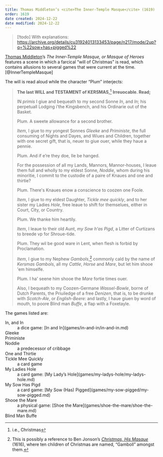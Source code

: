 ```yaml
---
title: Thomas Middleton’s <cite>The Inner-Temple Masque</cite> (1619)
order: 1619
date created: 2024-12-22
date modified: 2024-12-22
---
```


> [!todo]
>  With explanations: https://archive.org/details/cu31924013133453/page/n217/mode/2up?q=%22sow+has+pigged%22

<p class="lead"><a href="https://en.wikipedia.org/wiki/Thomas_Middleton">Thomas Middleton</a>’s <cite>The
Inner-Temple Masque, or Masque of Heroes</cite> features a scene in which a
farcical “will of Christmas” is read, which contains allusions to several games
that were current at the time.[@InnerTempleMasque]</p>

The will is read aloud while the character “Plum” interjects:

> **The last WILL and TESTAMENT of KERSMAS,**[^fn0] **Irreuocable. Read;**
>
> IN *primis* I giue and bequeath to my second Sonne
> *In*, and *In*; his perpetuall Lodging i’the Kingsbench,
> and his Ordinarie out of the Basket.
>
> Plum.
> A sweete allowance for a second brother.
>
> *Item*, I giue to my yongest Sonnes *Gleeke*
> and *Priministe*, the full consuming of Nights
> and Dayes, and Wiues and Children, together with one secret gift, that is,
> neuer to giue ouer, while they haue a pennie.
>
> Plum.
> And if e’re they doe, Ile be hanged.
>
> For the possession of all my Lands, Mannors, Mannor-houses, I leaue them full
> and wholly to my eldest Sonne, *Noddie*, whom during his minoritie, I commit to the custodie of a
> paire of Knaues and one and thirtie?
>
> Plum.
> There's Knaues enow a conscience to coozen
> one Foole.
>
> *Item*, I giue to my eldest Daughter, *Tickle mee quickly*, and to her sister my Ladies *Hole*, free leaue to shift for themselues, either in Court, City, or
> Country.
> 
> Plum.
> We thanke him heartily.
>
> *Item*, I leaue to their old Aunt, *my Sow h'as Pigd*, a Litter of Curtizans to breede vp for
> Shroue-tide.
>
> Plum.
> They wil be good ware in Lent, when flesh
> is forbid by Proclamation.
> 
> *Item*, I giue to my Nephew *Gambols*,[^jonson] commonly cald by the name of *Kersmas Gambols*, all my
> *Cattle*, *Horse* and *Mare*, but let him shooe 'em himselfe.
>
> Plum.
> I ha' seene him shooe the *Mare* fortie times ouer.
>
> Also, I bequeath to my Coozen-Germane *Wassel-Bowle*,
> borne of Dutch Parents, the Priuiledge of a
> free *Denizen*, that is, to be drunke with *Scotch-Ale*, or
> *English-Beere*: and lastly, I haue giuen by word of
> mouth, to poore Blind man *Buffe*, a flap with a Foxetayle.

[^fn0]: i.e., Christmas

[^jonson]: This is possibly a reference to Ben Jonson’s [<cite>Christmas, His Masque</cite>](https://www.hymnsandcarolsofchristmas.com/Poetry/christmas_his_masque.htm) (1616), where ten children of Christmas are named, “Gamboll” amongst them.

The games listed are:

<dl>
<dt>In, and In</dt><dd>a dice game: [In and In](games/in-and-in/in-and-in.md)</dd>
<dt>Gleeke</dt><dd></dd>
<dt>Priministe</dt><dd></dd>
<dt>Noddie</dt><dd>a predecessor of cribbage</dd>
<dt>One and Thirtie</dt><dd></dd>
<dt>Tickle Mee Quickly</dt><dd>a card game</dd>
<dt>My Ladies Hole</dt><dd>a card game: [My Lady’s Hole](games/my-ladys-hole/my-ladys-hole.md)</dd>
<dt>My Sow Has Pigd</dt><dd>a card game: [My Sow (Has) Pigged](games/my-sow-pigged/my-sow-pigged.md)</dd>
<dt>Shooe the Mare</dt><dd>a physical game: [Shoe the Mare](games/shoe-the-mare/shoe-the-mare.md)</dd>
<dt>Blind Man Buffe</dt><dd></dd>
</dl>
